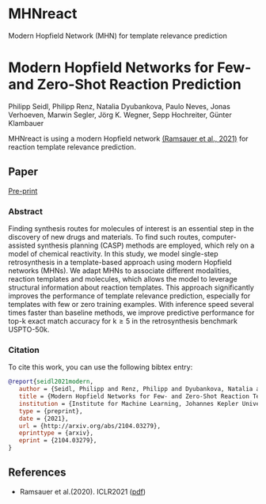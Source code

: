 # MHNreact
Modern Hopfield Network (MHN) for template relevance prediction

# Modern Hopfield Networks for Few- and Zero-Shot Reaction Prediction

Philipp Seidl, Philipp Renz, 
Natalia Dyubankova, Paulo Neves, Jonas Verhoeven, Marwin Segler, Jörg K. Wegner, 
Sepp Hochreiter, Günter Klambauer

MHNreact is using a modern Hopfield network [(Ramsauer et al., 2021)](#mhn) for reaction template relevance prediction. 


## Paper

[Pre-print](https://arxiv.org/abs/2104.03279)

### Abstract

Finding synthesis routes for molecules of interest is an essential step in the discovery
of new drugs and materials.
To find such routes, computer-assisted synthesis planning (CASP) methods are employed, which rely on a model of chemical reactivity.
In this study, we model single-step retrosynthesis in a template-based approach using modern Hopfield networks (MHNs).
We adapt MHNs to associate different modalities, reaction templates and molecules, which allows the model to leverage structural information about reaction templates.
This approach significantly improves the performance of template relevance prediction, especially for templates with few or zero training examples.
With inference speed several times faster than baseline methods, we improve predictive performance for top-$\mathrm{k}$ 
exact match accuracy for $\mathrm{k}\geq5$ in the retrosynthesis benchmark USPTO-50k. 

### Citation

To cite this work, you can use the following bibtex entry:
 ```bib
@report{seidl2021modern,
	author = {Seidl, Philipp and Renz, Philipp and Dyubankova, Natalia and Neves, Paulo and Verhoeven, Jonas and Segler, Marwin and Wegner, J{\"o}rg K. and Hochreiter, Sepp and Klambauer, G{\"u}nter},
	title = {Modern Hopfield Networks for Few- and Zero-Shot Reaction Template Prediction},
	institution = {Institute for Machine Learning, Johannes Kepler University, Linz},
	type = {preprint},
	date = {2021},
	url = {http://arxiv.org/abs/2104.03279},
	eprinttype = {arxiv},
	eprint = {2104.03279},
}
```

## References
 - <span id="mhn">Ramsauer et al.(2020).</span> ICLR2021 ([pdf](https://arxiv.org/abs/2008.02217))
